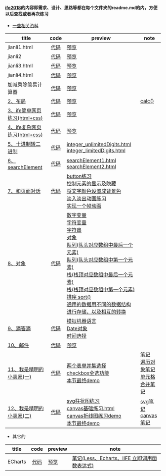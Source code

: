 #### [ife2018](http://ife.baidu.com/college/detail/id/5)的内容即需求、设计、思路等都在每个文件夹的readme.md的内，方便以后查找或者再次练习

- [一些相关资料](https://github.com/Zpp-github/ife/blob/master/note.md)

| title | code | preview | note |
| -- | :-: | -- | -- |
| jianli1.html | [代码](https://github.com/Zpp-github/ife/blob/master/%E5%90%84%E7%A7%8D%E7%AE%80%E5%8E%86/jianli1.html) | [预览](https://zpp-github.github.io/ife/%E5%90%84%E7%A7%8D%E7%AE%80%E5%8E%86/jianli1.html) |
| jianli2 | [代码](https://github.com/Zpp-github/ife/tree/master/%E5%90%84%E7%A7%8D%E7%AE%80%E5%8E%86/jianli2) | [预览](https://zpp-github.github.io/ife/%E5%90%84%E7%A7%8D%E7%AE%80%E5%8E%86/jianli2/jianli2.html) |
| jianli3.html | [代码](https://github.com/Zpp-github/ife/blob/master/%E5%90%84%E7%A7%8D%E7%AE%80%E5%8E%86/jianli3.html) | [预览](https://zpp-github.github.io/ife/%E5%90%84%E7%A7%8D%E7%AE%80%E5%8E%86/jianli3.html) |
| jianli4.html | [代码](https://github.com/Zpp-github/ife/blob/master/%E5%90%84%E7%A7%8D%E7%AE%80%E5%8E%86/jianli4.html) | [预览](https://zpp-github.github.io/ife/%E5%90%84%E7%A7%8D%E7%AE%80%E5%8E%86/jianli4.html) |
| 加减乘除简易计算器 | [代码](https://github.com/Zpp-github/ife/blob/master/add_minus_times_dicide.html) | [预览](https://zpp-github.github.io/ife/add_minus_times_dicide.html) |
| [2、布局](https://github.com/Zpp-github/ife/blob/master/%E5%B8%83%E5%B1%80/readme.md) | [代码](https://github.com/Zpp-github/ife/tree/master/%E5%B8%83%E5%B1%80) | [预览](https://zpp-github.github.io/ife/%E5%B8%83%E5%B1%80/ife%E4%BB%BB%E5%8A%A1.html) | [calc()](https://github.com/Zpp-github/ife/blob/master/calc().md) |
| [3、ife简单网页练习(html+css)](https://github.com/Zpp-github/ife/blob/master/3%E3%80%81ife%E7%AE%80%E5%8D%95%E7%BD%91%E9%A1%B5%E7%BB%83%E4%B9%A0(html%2Bcss)/readme.md) | [代码](https://github.com/Zpp-github/ife/tree/master/3%E3%80%81ife%E7%AE%80%E5%8D%95%E7%BD%91%E9%A1%B5%E7%BB%83%E4%B9%A0(html%2Bcss)) | [预览](https://zpp-github.github.io/ife/3%E3%80%81ife%E7%AE%80%E5%8D%95%E7%BD%91%E9%A1%B5%E7%BB%83%E4%B9%A0(html%2Bcss)/ife%E7%AE%80%E5%8D%95%E7%BD%91%E9%A1%B5.html) |
| [4、ife复杂网页练习(html+css)](https://github.com/Zpp-github/ife/blob/master/4%E3%80%81ife%E5%A4%8D%E6%9D%82%E7%BD%91%E9%A1%B5%E7%BB%83%E4%B9%A0(html%2Bcss)/readme.md) | [代码](https://github.com/Zpp-github/ife/tree/master/4%E3%80%81ife%E5%A4%8D%E6%9D%82%E7%BD%91%E9%A1%B5%E7%BB%83%E4%B9%A0(html%2Bcss)) | [预览](https://zpp-github.github.io/ife/4%E3%80%81ife%E5%A4%8D%E6%9D%82%E7%BD%91%E9%A1%B5%E7%BB%83%E4%B9%A0(html%2Bcss)/ife%E5%A4%8D%E6%9D%82%E7%BD%91%E9%A1%B5.html) |
| [5、十进制转二进制](https://github.com/Zpp-github/ife/blob/master/5%E3%80%81%E5%8D%81%E8%BF%9B%E5%88%B6%E8%BD%AC%E4%BA%8C%E8%BF%9B%E5%88%B6/readme.md) | [代码](https://github.com/Zpp-github/ife/tree/master/5%E3%80%81%E5%8D%81%E8%BF%9B%E5%88%B6%E8%BD%AC%E4%BA%8C%E8%BF%9B%E5%88%B6) | [integer_unlimitedDigits.html](https://zpp-github.github.io/ife/5%E3%80%81%E5%8D%81%E8%BF%9B%E5%88%B6%E8%BD%AC%E4%BA%8C%E8%BF%9B%E5%88%B6/integer_unlimitedDigits.html) <br/> [integer_limitedDigits.html](https://zpp-github.github.io/ife/5%E3%80%81%E5%8D%81%E8%BF%9B%E5%88%B6%E8%BD%AC%E4%BA%8C%E8%BF%9B%E5%88%B6/integer_limitedDigits.html) |
| [6、searchElement](https://github.com/Zpp-github/ife/blob/master/6%E3%80%81searchElement/readme.md) | [代码](https://github.com/Zpp-github/ife/tree/master/6%E3%80%81searchElement) | [searchElement1.html](https://zpp-github.github.io/ife/6%E3%80%81searchElement/searchElement1.html) <br/> [searchElement2.html](https://zpp-github.github.io/ife/6%E3%80%81searchElement/searchElement2.html) |
| [7、和页面对话](https://github.com/Zpp-github/ife/blob/master/7%E3%80%81%E5%92%8C%E9%A1%B5%E9%9D%A2%E5%AF%B9%E8%AF%9D/readme.md) | [代码](https://github.com/Zpp-github/ife/tree/master/7%E3%80%81%E5%92%8C%E9%A1%B5%E9%9D%A2%E5%AF%B9%E8%AF%9D) | [button练习](https://zpp-github.github.io/ife/7%E3%80%81%E5%92%8C%E9%A1%B5%E9%9D%A2%E5%AF%B9%E8%AF%9D/7.1%E3%80%81btn.html) <br/> [控制元素的显示及隐藏](https://zpp-github.github.io/ife/7%E3%80%81%E5%92%8C%E9%A1%B5%E9%9D%A2%E5%AF%B9%E8%AF%9D/7.2%E3%80%81modify_style.html) <br/> [将文字颜色设置成背景色](https://zpp-github.github.io/ife/7%E3%80%81%E5%92%8C%E9%A1%B5%E9%9D%A2%E5%AF%B9%E8%AF%9D/7.3%E3%80%81eventDelegate.html) <br/> [淡入淡出动画练习](https://zpp-github.github.io/ife/7%E3%80%81%E5%92%8C%E9%A1%B5%E9%9D%A2%E5%AF%B9%E8%AF%9D/7.4%E3%80%81setInterval.html) <br/> [实现一个帧动画](https://zpp-github.github.io/ife/7%E3%80%81%E5%92%8C%E9%A1%B5%E9%9D%A2%E5%AF%B9%E8%AF%9D/7.5%E3%80%81Erik_smile.html) |
| [8、对象](https://github.com/Zpp-github/ife/blob/master/8%E3%80%81%E5%AF%B9%E8%B1%A1/readme.md) | [代码](https://github.com/Zpp-github/ife/tree/master/8%E3%80%81%E5%AF%B9%E8%B1%A1) | [数字变量](https://zpp-github.github.io/ife/8%E3%80%81%E5%AF%B9%E8%B1%A1/8.1%E3%80%81num.html) <br/> [字符变量](https://zpp-github.github.io/ife/8%E3%80%81%E5%AF%B9%E8%B1%A1/8.2%E3%80%81%E5%AD%97%E7%AC%A6%E4%B8%B21.html) <br/> [字符串](https://zpp-github.github.io/ife/8%E3%80%81%E5%AF%B9%E8%B1%A1/8.3%E3%80%81%E5%AD%97%E7%AC%A6%E4%B8%B22.html) <br/> [对象](https://zpp-github.github.io/ife/8%E3%80%81%E5%AF%B9%E8%B1%A1/8.4%E3%80%81%E5%AF%B9%E8%B1%A1%E9%81%8D%E5%8E%86.html) <br/> [队列(队头对应数组中最后一个元素)](https://zpp-github.github.io/ife/8%E3%80%81%E5%AF%B9%E8%B1%A1/8.5%E3%80%81%E9%98%9F%E5%88%971.html) <br/> [队列(队头对应数组中第一个元素)](https://zpp-github.github.io/ife/8%E3%80%81%E5%AF%B9%E8%B1%A1/8.6%E3%80%81%E9%98%9F%E5%88%972.html) <br/> [栈(栈顶对应数组中最后一个元素)](https://zpp-github.github.io/ife/8%E3%80%81%E5%AF%B9%E8%B1%A1/8.7%E3%80%81%E6%A0%881.html) <br/> [栈(栈顶对应数组中第一个元素)](https://zpp-github.github.io/ife/8%E3%80%81%E5%AF%B9%E8%B1%A1/8.8%E3%80%81%E6%A0%882.html) <br/> [排序 sort()](https://zpp-github.github.io/ife/8%E3%80%81%E5%AF%B9%E8%B1%A1/8.9%E3%80%81%E6%8E%92%E5%BA%8F.html) <br/> [通用的数据用不同的数据结构进行存储，以及相互的转换](https://zpp-github.github.io/ife/8%E3%80%81%E5%AF%B9%E8%B1%A1/8.10%E3%80%81%E6%95%B0%E7%BB%84%E5%AF%B9%E8%B1%A1%E7%9B%B8%E4%BA%92%E8%BD%AC%E6%8D%A2.html) |
| [9、滴答滴](https://github.com/Zpp-github/ife/blob/master/9%E3%80%81%E6%BB%B4%E7%AD%94%E6%BB%B4/readme.md) | [代码](https://github.com/Zpp-github/ife/tree/master/9%E3%80%81%E6%BB%B4%E7%AD%94%E6%BB%B4) | [模拟机器语言](https://zpp-github.github.io/ife/9%E3%80%81%E6%BB%B4%E7%AD%94%E6%BB%B4/%E6%A8%A1%E6%8B%9F%E6%9C%BA%E5%99%A8%E4%BA%BAgo.html) <br/> [Date对象](https://zpp-github.github.io/ife/9%E3%80%81%E6%BB%B4%E7%AD%94%E6%BB%B4/clock.html) <br/> [时间选择](https://zpp-github.github.io/ife/9%E3%80%81%E6%BB%B4%E7%AD%94%E6%BB%B4/%E6%97%B6%E9%97%B4%E9%80%89%E6%8B%A9.html) |
| [10、邮件](https://github.com/Zpp-github/ife/blob/master/10%E3%80%81%E9%82%AE%E4%BB%B6/readme.md) | [代码](https://github.com/Zpp-github/ife/blob/master/10%E3%80%81%E9%82%AE%E4%BB%B6/EmailTips.html) | [预览](https://zpp-github.github.io/ife/10%E3%80%81%E9%82%AE%E4%BB%B6/EmailTips.html) |
| [11、我是精明的小卖家(一)](https://github.com/Zpp-github/ife/blob/master/11%E3%80%81%E6%88%91%E6%98%AF%E7%B2%BE%E6%98%8E%E7%9A%84%E5%B0%8F%E5%8D%96%E5%AE%B6(%E4%B8%80)/readme.md) | [代码](https://github.com/Zpp-github/ife/tree/master/11%E3%80%81%E6%88%91%E6%98%AF%E7%B2%BE%E6%98%8E%E7%9A%84%E5%B0%8F%E5%8D%96%E5%AE%B6(%E4%B8%80)) | [两个表单并集选择](https://zpp-github.github.io/ife/11%E3%80%81%E6%88%91%E6%98%AF%E7%B2%BE%E6%98%8E%E7%9A%84%E5%B0%8F%E5%8D%96%E5%AE%B6(%E4%B8%80)/sellerSelect.html) <br/>[checkbox全选功能](https://zpp-github.github.io/ife/11%E3%80%81%E6%88%91%E6%98%AF%E7%B2%BE%E6%98%8E%E7%9A%84%E5%B0%8F%E5%8D%96%E5%AE%B6(%E4%B8%80)/sellerCheck.html) <br/> [本节最终demo](https://zpp-github.github.io/ife/11%E3%80%81%E6%88%91%E6%98%AF%E7%B2%BE%E6%98%8E%E7%9A%84%E5%B0%8F%E5%8D%96%E5%AE%B6(%E4%B8%80)/seller/seller.html) | [笔记](https://github.com/Zpp-github/ife/blob/master/11%E3%80%81%E6%88%91%E6%98%AF%E7%B2%BE%E6%98%8E%E7%9A%84%E5%B0%8F%E5%8D%96%E5%AE%B6(%E4%B8%80)/note.md) <br/> [遍历对象笔记](https://github.com/Zpp-github/ife/blob/master/11%E3%80%81%E6%88%91%E6%98%AF%E7%B2%BE%E6%98%8E%E7%9A%84%E5%B0%8F%E5%8D%96%E5%AE%B6(%E4%B8%80)/%E9%81%8D%E5%8E%86%E5%AF%B9%E8%B1%A1%E7%AC%94%E8%AE%B0.html) <br/> [单元格合并笔记](https://github.com/Zpp-github/ife/blob/master/11%E3%80%81%E6%88%91%E6%98%AF%E7%B2%BE%E6%98%8E%E7%9A%84%E5%B0%8F%E5%8D%96%E5%AE%B6(%E4%B8%80)/%E5%8D%95%E5%85%83%E6%A0%BC%E5%90%88%E5%B9%B6%E7%AC%94%E8%AE%B0.md) |
| [12、我是精明的小卖家(二)](https://github.com/Zpp-github/ife/blob/master/12%E3%80%81%E6%88%91%E6%98%AF%E7%B2%BE%E6%98%8E%E7%9A%84%E5%B0%8F%E5%8D%96%E5%AE%B6(%E4%BA%8C)/readme.md) | [代码](https://github.com/Zpp-github/ife/tree/master/12%E3%80%81%E6%88%91%E6%98%AF%E7%B2%BE%E6%98%8E%E7%9A%84%E5%B0%8F%E5%8D%96%E5%AE%B6(%E4%BA%8C)) | [svg柱状图练习](https://zpp-github.github.io/ife/12%E3%80%81%E6%88%91%E6%98%AF%E7%B2%BE%E6%98%8E%E7%9A%84%E5%B0%8F%E5%8D%96%E5%AE%B6(%E4%BA%8C)/svg%E7%BB%83%E4%B9%A0%E4%B8%8E%E7%AC%94%E8%AE%B0/svg%E6%9F%B1%E7%8A%B6%E5%9B%BE%E7%BB%83%E4%B9%A0/svg%E4%B9%8B%E6%9F%B1%E7%8A%B6%E5%9B%BE.html) <br/> [canvas基础练习.html](https://zpp-github.github.io/ife/12%E3%80%81%E6%88%91%E6%98%AF%E7%B2%BE%E6%98%8E%E7%9A%84%E5%B0%8F%E5%8D%96%E5%AE%B6(%E4%BA%8C)/canvas%E7%BB%83%E4%B9%A0%E4%B8%8E%E7%AC%94%E8%AE%B0/canvas%E5%9F%BA%E7%A1%80%E7%BB%83%E4%B9%A0.html) <br/> [canvas折线图练习demo](https://zpp-github.github.io/ife/12%E3%80%81%E6%88%91%E6%98%AF%E7%B2%BE%E6%98%8E%E7%9A%84%E5%B0%8F%E5%8D%96%E5%AE%B6(%E4%BA%8C)/canvas%E7%BB%83%E4%B9%A0%E4%B8%8E%E7%AC%94%E8%AE%B0/canvas%E6%8A%98%E7%BA%BF%E5%9B%BE%E7%BB%83%E4%B9%A0/canvas%E4%B9%8B%E6%8A%98%E7%BA%BF%E5%9B%BE.html) <br/> [本节最终demo](https://zpp-github.github.io/ife/12%E3%80%81%E6%88%91%E6%98%AF%E7%B2%BE%E6%98%8E%E7%9A%84%E5%B0%8F%E5%8D%96%E5%AE%B6(%E4%BA%8C)/seller/seller.html) | [svg笔记](https://github.com/Zpp-github/ife/blob/master/12%E3%80%81%E6%88%91%E6%98%AF%E7%B2%BE%E6%98%8E%E7%9A%84%E5%B0%8F%E5%8D%96%E5%AE%B6(%E4%BA%8C)/svg%E7%BB%83%E4%B9%A0%E4%B8%8E%E7%AC%94%E8%AE%B0/svgNote.md) <br/> [canvas笔记](https://github.com/Zpp-github/ife/blob/master/12%E3%80%81%E6%88%91%E6%98%AF%E7%B2%BE%E6%98%8E%E7%9A%84%E5%B0%8F%E5%8D%96%E5%AE%B6(%E4%BA%8C)/canvas%E7%BB%83%E4%B9%A0%E4%B8%8E%E7%AC%94%E8%AE%B0/canvasNote.md)|


- 其它的

| title | code | preview | note |
| -- | :-: | -- | -- |
| ECharts | [代码](https://github.com/Zpp-github/mystudy/tree/master/ECharts) |[预览](https://zpp-github.github.io/mystudy/ECharts/index.html) |[笔记(Less、Echarts、IIFE 立即调用函数表达式)](https://github.com/Zpp-github/mystudy/blob/master/ECharts/note.md)|
